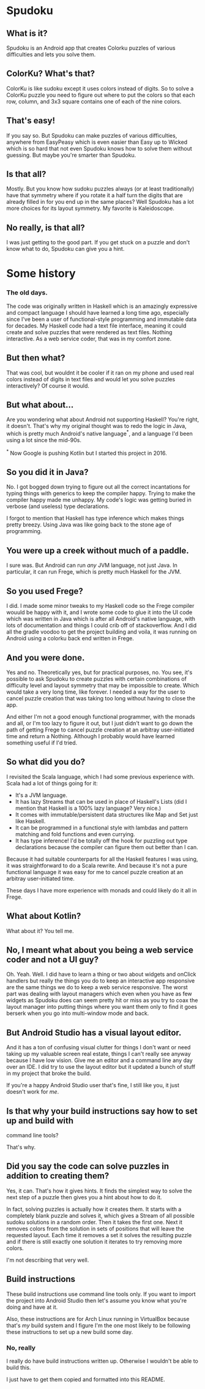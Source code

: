 # Spudoku

## What is it?

Spudoku is an Android app that creates Colorku puzzles of various
difficulties and lets you solve them.

## ColorKu?  What's that?

ColorKu is like sudoku except it uses colors instead of digits.  So to
solve a ColorKu puzzle you need to figure out where to put the colors
so that each row, column, and 3x3 square contains one of each of the
nine colors.

## That's easy!

If you say so.  But Spudoku can make puzzles of various difficulties,
anywhere from EasyPeasy which is even easier than Easy up to Wicked
which is so hard that not even Spudoku knows how to solve them without
guessing.  But maybe you're smarter than Spudoku.

## Is that all?

Mostly.  But you know how sudoku puzzles always (or at least
traditionally) have that symmetry where if you rotate it a half turn
the digits that are already filled in for you end up in the same
places?  Well Spudoku has a lot more choices for its layout symmetry.
My favorite is Kaleidoscope.

## No really, is that all?

I was just getting to the good part.  If you get stuck on a puzzle and
don't know what to do, Spudoku can give you a hint.

# Some history

### The old days.

The code was originally written in Haskell which is an amazingly
expressive and compact language I should have learned a long time ago,
especially since I've been a user of functional-style programming and
immutable data for decades.  My Haskell code had a text file
interface, meaning it could create and solve puzzles that were
rendered as text files.  Nothing interactive.  As a web service coder,
that was in my comfort zone.

## But then what?

That was cool, but wouldnt it be cooler if it ran on my phone and used
real colors instead of digits in text files and would let you solve
puzzles interactively?  Of course it would.

## But what about...

Are you wondering what about Android not supporting Haskell?  You're
right, it doesn't.  That's why my original thought was to redo the
logic in Java, which is pretty much Android's native language<sup>*</sup>,
and a language I'd been using a lot since the mid-90s.

<sup>*</sup> Now Google is pushing Kotlin but I started this project in
2016.

## So you did it in Java?

No.  I got bogged down trying to figure out all the correct
incantations for typing things with generics to keep the compiler
happy.  Trying to make the compiler happy made me unhappy.  My code's
logic was getting buried in verbose (and useless) type declarations.

I forgot to mention that Haskell has type inference which makes things
pretty breezy.  Using Java was like going back to the stone age of
programming.

## You were up a creek without much of a paddle.

I sure was.  But Android can run *any* JVM language, not just Java.
In particular, it can run Frege, which is pretty much Haskell for the
JVM.

## So you used Frege?

I did.  I made some minor tweaks to my Haskell code so the Frege
compiler wouuld be happy with it, and I wrote some code to glue it
into the UI code which was written in Java which is after all
Android's native language, with lots of documentation and things I
could crib off of stackoverflow.  And I did all the gradle voodoo to
get the project building and voila, it was running on Android using a
colorku back end written in Frege.

## And you were done.

Yes and no.  Theoretically yes, but for practical purposes, no.  You
see, it's possible to ask Spudoku to create puzzles with certain
combinations of difficulty level and layout symmetry that may be
impossible to create.  Which would take a very long time, like
forever.  I needed a way for the user to cancel puzzle creation that
was taking too long without having to close the app.

And either I'm not a good enough functional programmer, with the
monads and all, or I'm too lazy to figure it out, but I just didn't
want to go down the path of getting Frege to cancel puzzle creation at
an arbitray user-initiated time and return a Nothing.  Although I
probably would have learned something useful if I'd tried.

## So what did you do?

I revisited the Scala language, which I had some previous experience
with.  Scala had a lot of things going for it:

  * It's a JVM language.
  * It has lazy Streams that can be used in place of Haskell's Lists
    (did I mention that Haskell is a 100% lazy language?  Very nice.)
  * It comes with immutable/persistent data structures like Map and
    Set just like Haskell.
  * It can be programmed in a functional style with lambdas and
    pattern matching and fold functions and even currying.
  * It has type inference!  I'd be totally off the hook for
    puzzling out type declarations because the compiler can figure
	them out better than I can.
  
Because it had suitable counterparts for all the Haskell features I
was using, it was straightforward to do a Scala rewrite.  And because
it's not a pure functional language it was easy for me to cancel
puzzle creation at an arbitray user-initiated time.

These days I have more experience with monads and could likely do it
all in Frege.

## What about Kotlin?

What about it?  You tell me.

## No, I meant what about you being a web service coder and not a UI guy?

Oh.  Yeah.  Well.  I did have to learn a thing or two about widgets
and onClick handlers but really the things you do to keep an
interactive app responsive are the same things we do to keep a web
service responsive.  The worst part was dealing with layout managers
which even when you have as few widgets as Spudoku does can seem
pretty hit or miss as you try to coax the layout manager into putting
things where you want them only to find it goes berserk when you go
into multi-window mode and back.

## But Android Studio has a visual layout editor.

And it has a ton of confusing visual clutter for things I don't want
or need taking up my valuable screen real estate, things I can't
really see anyway because I have low vision.  Give me an editor and a
command line any day over an IDE.  I did try to use the layout editor
but it updated a bunch of stuff in my project that broke the build.

If you're a happy Android Studio user that's fine, I still like you,
it just doesn't work for *me*.

## Is that why your build instructions say how to set up and build with
   command line tools?

That's why.

## Did you say the code can solve puzzles in addition to creating them?

Yes, it can.  That's how it gives hints.  It finds the simplest way to
solve the next step of a puzzle then gives you a hint about how to do
it.

In fact, solving puzzles is actually how it creates them.  It starts
with a completely blank puzzle and solves it, which gives a Stream of
all possible sudoku solutions in a random order.  Then it takes the
first one.  Next it removes colors from the solution in sets of
positions that will leave the requested layout.  Each time it removes
a set it solves the resulting puzzle and if there is still exactly one
solution it iterates to try removing more colors.

I'm not describing that very well.

## Build instructions

These build instructions use command line tools only.  If you want to
import the project into Android Studio then let's assume you know what
you're doing and have at it.

Also, these instructions are for Arch Linux running in VirtualBox
because that's *my* build system and I figure I'm the one most likely
to be following these instructions to set up a new build some day.

### No, really

I really do have build instructions written up.  Otherwise I wouldn't be
able to build this.

I just have to get them copied and formatted into this README.
